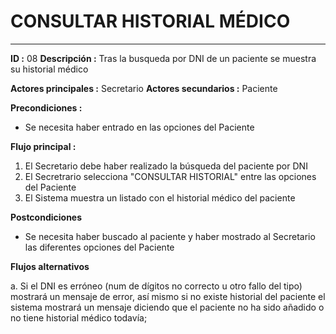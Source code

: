 # CONSULTAR HISTORIAL MÉDICO
---
**ID :** 08 **Descripción :**  Tras la busqueda por DNI de un paciente se muestra su historial médico

**Actores principales :** Secretario  **Actores secundarios :** Paciente

**Precondiciones :**
   * Se necesita haber entrado en las opciones del Paciente

**Flujo principal :**

1. El Secretario debe haber realizado la búsqueda del paciente por DNI
2. El Secretrario selecciona "CONSULTAR HISTORIAL" entre las opciones del Paciente
3. El Sistema muestra un listado con el historial médico del paciente



**Postcondiciones**
   * Se necesita haber buscado al paciente y haber mostrado al Secretario las diferentes opciones del Paciente

**Flujos alternativos**

   a. Si el DNI es erróneo (num de dígitos no correcto u otro fallo del tipo) mostrará un mensaje de error, así mismo si no existe historial del paciente el sistema mostrará un mensaje diciendo que el paciente no ha sido añadido o no tiene historial médico todavía;



